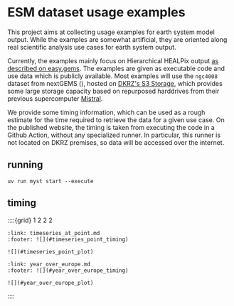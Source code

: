 # ESM dataset usage examples

This project aims at collecting usage examples for earth system model output.
While the examples are somewhat artificial, they are oriented along real scientific analysis use cases for earth system output.

Currently, the examples mainly focus on Hierarchical HEALPix output [as described on easy.gems](https://easy.gems.dkrz.de/Processing/healpix/index.html).
The examples are given as executable code and use data which is publicly available.
Most examples will use the `ngc4008` dataset from nextGEMS ([](doi:10.5194/egusphere-2025-509)), hosted on [DKRZ's S3 Storage](https://docs.dkrz.de/doc/datastorage/minio/index.html), which provides some large storage capacity based on repurposed harddrives from their previous supercomputer [Mistral](https://www.dkrz.de/en/communication/news-archive/new-supercomputer-at-dkrz-starts-operation-mistral).

We provide some timing information, which can be used as a rough estimate for the time required to retrieve the data for a given use case.
On the published website, the timing is taken from executing the code in a Github Action, without any specialized runner.
In particular, this runner is not located on DKRZ premises, so data will be accessed over the internet.

## running

```
uv run myst start --execute
```

## timing

::::{grid} 1 2 2 2

```{card} Timeseries at single point
:link: timeseries_at_point.md
:footer: ![](#timeseries_point_timing)

![](#timeseries_point_plot)
```

```{card} Yearly mean over Europe
:link: year_over_europe.md
:footer: ![](#year_over_europe_timing)

![](#year_over_europe_plot)
```
::::